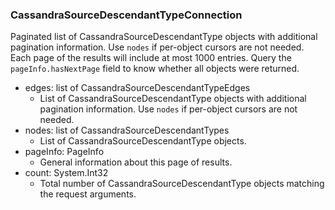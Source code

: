 ### CassandraSourceDescendantTypeConnection
Paginated list of CassandraSourceDescendantType objects with additional pagination information. Use `nodes` if per-object cursors are not needed. Each page of the results will include at most 1000 entries. Query the `pageInfo.hasNextPage` field to know whether all objects were returned.

- edges: list of CassandraSourceDescendantTypeEdges
  - List of CassandraSourceDescendantType objects with additional pagination information. Use `nodes` if per-object cursors are not needed.
- nodes: list of CassandraSourceDescendantTypes
  - List of CassandraSourceDescendantType objects.
- pageInfo: PageInfo
  - General information about this page of results.
- count: System.Int32
  - Total number of CassandraSourceDescendantType objects matching the request arguments.
